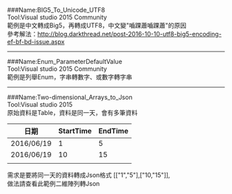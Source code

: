 ###Name:BIG5_To_Unicode_UTF8    
Tool:Visual studio 2015 Community    
範例是中文轉成Big5，再轉成UTF8，中文變"嚙踝蕭嚙踝蕭"的原因  
參考解法：http://blog.darkthread.net/post-2016-10-10-utf8-big5-encoding-ef-bf-bd-issue.aspx  

---
###Name:Enum_ParameterDefaultValue    
Tool:Visual studio 2015 Community    
範例是列舉Enum，字串轉數字、或數字轉字串    

---
###Name:Two-dimensional_Arrays_to_Json    
Tool:Visual studio 2015  
原始資料是Table，資料是同一天，會有多筆資料    

| 日期       | StartTime | EndTime |
|------------|-----------|---------|
| 2016/06/19 | 1         | 5       |
| 2016/06/19 | 10        | 15      |
|            |           |         |
需求是要將同一天的資料轉成Json格式	[["1","5"],["10,"15"]],  
做法請查看此範例二維陣列轉Json  

